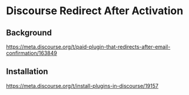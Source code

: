 # Discourse Redirect After Activation

## Background

https://meta.discourse.org/t/paid-plugin-that-redirects-after-email-confirmation/163849

## Installation

https://meta.discourse.org/t/install-plugins-in-discourse/19157
